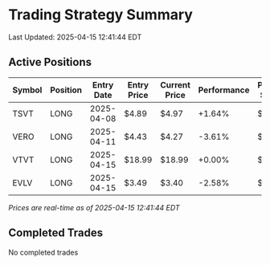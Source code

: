 # Trading Strategy Summary

Last Updated: 2025-04-15 12:41:44 EDT

## Active Positions

| Symbol | Position | Entry Date | Entry Price | Current Price | Performance | P/L per Share |
|--------|----------|------------|-------------|---------------|-------------|--------------|
| TSVT | LONG | 2025-04-08 | $4.89 | $4.97 | +1.64% | $+0.08 |
| VERO | LONG | 2025-04-11 | $4.43 | $4.27 | -3.61% | $-0.16 |
| VTVT | LONG | 2025-04-15 | $18.99 | $18.99 | +0.00% | $+0.00 |
| EVLV | LONG | 2025-04-15 | $3.49 | $3.40 | -2.58% | $-0.09 |

*Prices are real-time as of 2025-04-15 12:41:44 EDT*

## Completed Trades

No completed trades